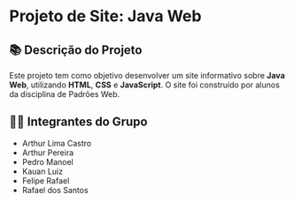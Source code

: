 # Projeto de Site: Java Web

## 📚 Descrição do Projeto

Este projeto tem como objetivo desenvolver um site informativo sobre **Java Web**, utilizando **HTML**, **CSS** e **JavaScript**. O site foi construído por alunos da disciplina de Padrões Web.

## 👨‍💻 Integrantes do Grupo

- Arthur Lima Castro
- Arthur Pereira
- Pedro Manoel 
- Kauan Luiz
- Felipe Rafael
- Rafael dos Santos
